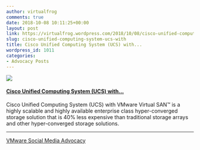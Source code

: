 ```yaml
---
author: virtualfrog
comments: true
date: 2018-10-08 10:11:25+00:00
layout: post
link: https://virtualfrog.wordpress.com/2018/10/08/cisco-unified-computing-system-ucs-with/
slug: cisco-unified-computing-system-ucs-with
title: Cisco Unified Computing System (UCS) with...
wordpress_id: 1011
categories:
- Advocacy Posts
---
```


[![](https://d3utlhu53nfcwz.cloudfront.net/171901/cdnImage/article/687b5778-2ca1-41b4-b94f-8d6e731f8149/?size=Box320)](http://bit.ly/2zXZwnd)

#### [Cisco Unified Computing System (UCS) with...](http://bit.ly/2zXZwnd)

Cisco Unified Computing System (UCS) with VMware Virtual SAN™ is a highly scalable and highly available enterprise class hyper-converged storage solution that is 40% less expensive than traditional storage arrays and other hyper-converged storage solutions.

* * *

[VMware Social Media Advocacy](http://advocacy.vmware.com)
